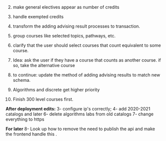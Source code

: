 2. make general electives appear as number of credits
3. handle exempted credits
4. transform the adding advising result processes to transaction.

5. group courses like selected topics, pathways, etc.
6. clarify that the user should select courses that count equivalent to some course.
7. Idea: ask the user if they have a course that counts as another course. if so, take the alternative course
8. to continue: update the method of adding advising results to match new schema.

9. Algorithms and discrete get higher priority
10. Finish 300 level courses first.

**After deployment edits:**
3- configure ip's correctly;
4- add 2020-2021 catalogs and later
6- delete algorithms labs from old catalogs
7- change everything to https

**For later**
8- Look up how to remove the need to publish the api and make the frontend handle this .

